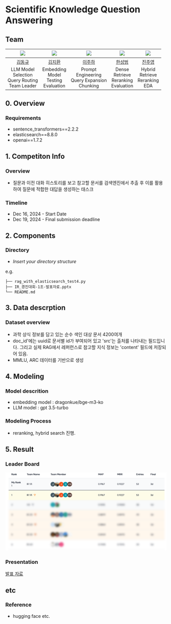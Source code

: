 # Scientific Knowledge Question Answering
## Team

| <img src="https://avatars.githubusercontent.com/u/102230809?s=60&v=4" width="200"> | <img src="https://avatars.githubusercontent.com/u/17960812?s=60&v=4" width="200"> | <img src="https://avatars.githubusercontent.com/u/45289805?s=60&v=4" width="200"> | <img src="https://avatars.githubusercontent.com/u/51690185?s=60&v=4" width="200"> | <img src="https://avatars.githubusercontent.com/u/173867600?s=60&v=4" width="200"> |
|:---:|:---:|:---:|:---:|:---:|
| [김동규](https://github.com/Lumiere001) | [김지환](https://github.com/jihwanK) | [이주하](https://github.com/jl3725) | [한성범](https://github.com/winterbeom) | [진주영](https://github.com/Pearl-zero) |
| LLM Model<br>Selection<br>Query Routing<br>Team Leader | Embedding<br>Model<br>Testing<br>Evaluation | Prompt<br>Engineering<br>Query Expansion<br>Chunking | Dense<br>Retrieve<br>Reranking<br>Evaluation | Hybrid<br>Retrieve<br>Reranking<br>EDA |

## 0. Overview

### Requirements
- sentence_transformers==2.2.2
- elasticsearch==8.8.0
- openai==1.7.2

## 1. Competiton Info

### Overview

- 질문과 이전 대화 히스토리를 보고 참고할 문서를 검색엔진에서 추출 후 이를 활용하여 질문에 적합한 대답을 생성하는 태스크

### Timeline

- Dec 16, 2024 - Start Date
- Dec 19, 2024 - Final submission deadline

## 2. Components

### Directory

- _Insert your directory structure_

e.g.
```
├── rag_with_elasticsearch_test4.py
├── IR_경진대회-1조-발표자료.pptx
└── README.md
```

## 3. Data descrption

### Dataset overview

- 과학 상식 정보를 담고 있는 순수 색인 대상 문서 4200여개
- doc_id'에는 uuid로 문서별 id가 부여되어 있고 'src'는 출처를 나타내는 필드입니다. 그리고 실제 RAG에서 레퍼런스로 참고할 지식 정보는 'content' 필드에 저장되어 있음.
- MMLU, ARC 데이터를 기반으로 생성

## 4. Modeling

### Model descrition

- embedding model : dragonkue/bge-m3-ko
- LLM model : gpt 3.5-turbo

### Modeling Process

- reranking, hybrid search 진행.

## 5. Result

### Leader Board

<p align="center">
  <img src="Private LV.png" alt="Private LV" width="600">
</p>

### Presentation

[발표 자료](IR_경진대회-1조-발표자료.pptx)

## etc

### Reference

- hugging face etc.
